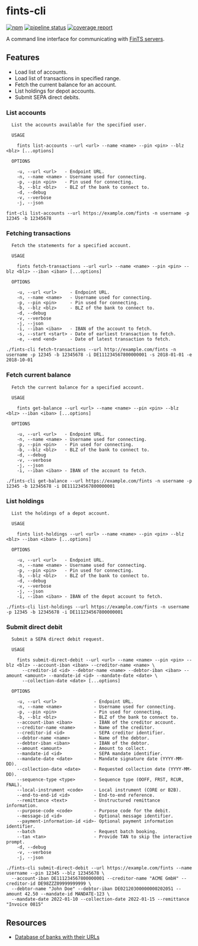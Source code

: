 # fints-cli

[![npm](https://img.shields.io/npm/v/fints-cli.svg)](https://www.npmjs.com/package/fints-cli)
[![pipeline status](https://gitlab.com/prior99/fints/badges/master/pipeline.svg)](https://github.com/Prior99/fints)
[![coverage report](https://gitlab.com/prior99/fints/badges/master/coverage.svg)](https://github.com/Prior99/fints)


A command line interface for communicating with [FinTS servers](https://www.hbci-zka.de/).


## Features

- Load list of accounts.
- Load list of transactions in specified range.
- Fetch the current balance for an account.
- List holdings for depot accounts.
- Submit SEPA direct debits.

### List accounts

```
  List the accounts available for the specified user.

  USAGE

    fints list-accounts --url <url> --name <name> --pin <pin> --blz <blz> [...options]

  OPTIONS

    -u, --url <url>   - Endpoint URL.                
    -n, --name <name> - Username used for connecting. 
    -p, --pin <pin>   - Pin used for connecting.      
    -b, --blz <blz>   - BLZ of the bank to connect to.
    -d, --debug      
    -v, --verbose    
    -j, --json       
```

```
fint-cli list-accounts --url https://example.com/fints -n username -p 12345 -b 12345678
```

### Fetching transactions

```
  Fetch the statements for a specified account.

  USAGE

    fints fetch-transactions --url <url> --name <name> --pin <pin> --blz <blz> --iban <iban> [...options]

  OPTIONS

    -u, --url <url>     - Endpoint URL.                        
    -n, --name <name>   - Username used for connecting.         
    -p, --pin <pin>     - Pin used for connecting.              
    -b, --blz <blz>     - BLZ of the bank to connect to.        
    -d, --debug        
    -v, --verbose      
    -j, --json         
    -i, --iban <iban>   - IBAN of the account to fetch.         
    -s, --start <start> - Date of earliest transaction to fetch.
    -e, --end <end>     - Date of latest transaction to fetch.  
```

```
./fints-cli fetch-transactions --url http://example.com/fints -n username -p 12345 -b 12345678 -i DE111234567800000001 -s 2018-01-01 -e 2018-10-01
```

### Fetch current balance

```
  Fetch the current balance for a specified account.

  USAGE

    fints get-balance --url <url> --name <name> --pin <pin> --blz <blz> --iban <iban> [...options]

  OPTIONS

    -u, --url <url>   - Endpoint URL.
    -n, --name <name> - Username used for connecting.
    -p, --pin <pin>   - Pin used for connecting.
    -b, --blz <blz>   - BLZ of the bank to connect to.
    -d, --debug
    -v, --verbose
    -j, --json
    -i, --iban <iban> - IBAN of the account to fetch.
```

```
./fints-cli get-balance --url https://example.com/fints -n username -p 12345 -b 12345678 -i DE111234567800000001
```

### List holdings

```
  List the holdings of a depot account.

  USAGE

    fints list-holdings --url <url> --name <name> --pin <pin> --blz <blz> --iban <iban> [...options]

  OPTIONS

    -u, --url <url>   - Endpoint URL.
    -n, --name <name> - Username used for connecting.
    -p, --pin <pin>   - Pin used for connecting.
    -b, --blz <blz>   - BLZ of the bank to connect to.
    -d, --debug
    -v, --verbose
    -j, --json
    -i, --iban <iban> - IBAN of the depot account to fetch.
```

```
./fints-cli list-holdings --url https://example.com/fints -n username -p 12345 -b 12345678 -i DE111234567800000001
```

### Submit direct debit

```
  Submit a SEPA direct debit request.

  USAGE

    fints submit-direct-debit --url <url> --name <name> --pin <pin> --blz <blz> --account-iban <iban> --creditor-name <name> \
      --creditor-id <id> --debtor-name <name> --debtor-iban <iban> --amount <amount> --mandate-id <id> --mandate-date <date> \
      --collection-date <date> [...options]

  OPTIONS

    -u, --url <url>              - Endpoint URL.
    -n, --name <name>            - Username used for connecting.
    -p, --pin <pin>              - Pin used for connecting.
    -b, --blz <blz>              - BLZ of the bank to connect to.
    --account-iban <iban>        - IBAN of the creditor account.
    --creditor-name <name>       - Name of the creditor.
    --creditor-id <id>           - SEPA creditor identifier.
    --debtor-name <name>         - Name of the debtor.
    --debtor-iban <iban>         - IBAN of the debtor.
    --amount <amount>            - Amount to collect.
    --mandate-id <id>            - SEPA mandate identifier.
    --mandate-date <date>        - Mandate signature date (YYYY-MM-DD).
    --collection-date <date>     - Requested collection date (YYYY-MM-DD).
    --sequence-type <type>       - Sequence type (OOFF, FRST, RCUR, FNAL).
    --local-instrument <code>    - Local instrument (CORE or B2B).
    --end-to-end-id <id>         - End-to-end reference.
    --remittance <text>          - Unstructured remittance information.
    --purpose-code <code>        - Purpose code for the debit.
    --message-id <id>            - Optional message identifier.
    --payment-information-id <id>- Optional payment information identifier.
    --batch                      - Request batch booking.
    --tan <tan>                  - Provide TAN to skip the interactive prompt.
    -d, --debug
    -v, --verbose
    -j, --json
```

```
./fints-cli submit-direct-debit --url https://example.com/fints --name username --pin 12345 --blz 12345678 \
  --account-iban DE111234567800000001 --creditor-name "ACME GmbH" --creditor-id DE98ZZZ09999999999 \
  --debtor-name "John Doe" --debtor-iban DE02120300000000202051 --amount 42.50 --mandate-id MANDATE-123 \
  --mandate-date 2022-01-10 --collection-date 2022-01-15 --remittance "Invoice 0815"
```

## Resources

- [Database of banks with their URLs](https://github.com/jhermsmeier/fints-institute-db)
